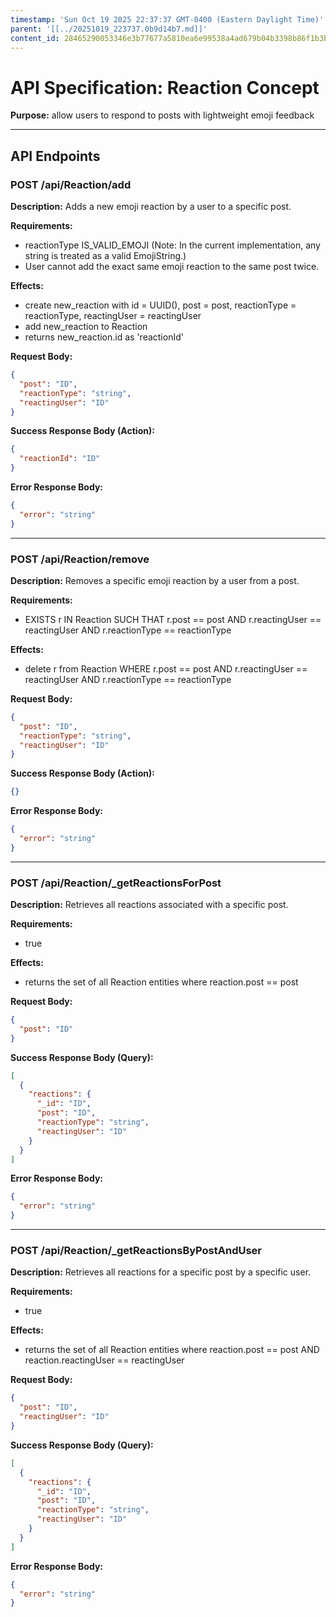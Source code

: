 ```yaml
---
timestamp: 'Sun Oct 19 2025 22:37:37 GMT-0400 (Eastern Daylight Time)'
parent: '[[../20251019_223737.0b9d14b7.md]]'
content_id: 28465290053346e3b77677a5810ea6e99538a4ad679b04b3398b86f1b3be8652
---
```


# API Specification: Reaction Concept

**Purpose:** allow users to respond to posts with lightweight emoji feedback

***

## API Endpoints

### POST /api/Reaction/add

**Description:** Adds a new emoji reaction by a user to a specific post.

**Requirements:**

* reactionType IS\_VALID\_EMOJI (Note: In the current implementation, any string is treated as a valid EmojiString.)
* User cannot add the exact same emoji reaction to the same post twice.

**Effects:**

* create new\_reaction with id = UUID(), post = post, reactionType = reactionType, reactingUser = reactingUser
* add new\_reaction to Reaction
* returns new\_reaction.id as 'reactionId'

**Request Body:**

```json
{
  "post": "ID",
  "reactionType": "string",
  "reactingUser": "ID"
}
```

**Success Response Body (Action):**

```json
{
  "reactionId": "ID"
}
```

**Error Response Body:**

```json
{
  "error": "string"
}
```

***

### POST /api/Reaction/remove

**Description:** Removes a specific emoji reaction by a user from a post.

**Requirements:**

* EXISTS r IN Reaction SUCH THAT r.post == post AND r.reactingUser == reactingUser AND r.reactionType == reactionType

**Effects:**

* delete r from Reaction WHERE r.post == post AND r.reactingUser == reactingUser AND r.reactionType == reactionType

**Request Body:**

```json
{
  "post": "ID",
  "reactionType": "string",
  "reactingUser": "ID"
}
```

**Success Response Body (Action):**

```json
{}
```

**Error Response Body:**

```json
{
  "error": "string"
}
```

***

### POST /api/Reaction/\_getReactionsForPost

**Description:** Retrieves all reactions associated with a specific post.

**Requirements:**

* true

**Effects:**

* returns the set of all Reaction entities where reaction.post == post

**Request Body:**

```json
{
  "post": "ID"
}
```

**Success Response Body (Query):**

```json
[
  {
    "reactions": {
      "_id": "ID",
      "post": "ID",
      "reactionType": "string",
      "reactingUser": "ID"
    }
  }
]
```

**Error Response Body:**

```json
{
  "error": "string"
}
```

***

### POST /api/Reaction/\_getReactionsByPostAndUser

**Description:** Retrieves all reactions for a specific post by a specific user.

**Requirements:**

* true

**Effects:**

* returns the set of all Reaction entities where reaction.post == post AND reaction.reactingUser == reactingUser

**Request Body:**

```json
{
  "post": "ID",
  "reactingUser": "ID"
}
```

**Success Response Body (Query):**

```json
[
  {
    "reactions": {
      "_id": "ID",
      "post": "ID",
      "reactionType": "string",
      "reactingUser": "ID"
    }
  }
]
```

**Error Response Body:**

```json
{
  "error": "string"
}
```
